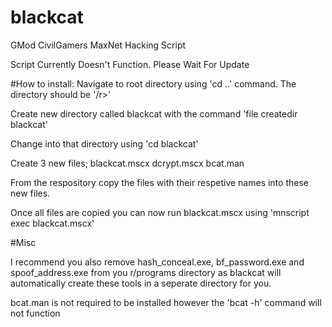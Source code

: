 # blackcat
GMod CivilGamers MaxNet Hacking Script

Script Currently Doesn't Function. Please Wait For Update

#How to install:
Navigate to root directory using 'cd ..' command. The directory should be '/r>'

Create new directory called blackcat with the command 'file createdir blackcat'

Change into that directory using 'cd blackcat'

Create 3 new files;
blackcat.mscx
dcrypt.mscx
bcat.man

From the respository copy the files with their respetive names into these new files.

Once all files are copied you can now run blackcat.mscx using 'mnscript exec blackcat.mscx'

#Misc

I recommend you also remove hash_conceal.exe, bf_password.exe and spoof_address.exe from you r/programs directory as blackcat will automatically create these tools in a seperate directory for you.


bcat.man is not required to be installed however the 'bcat -h' command will not function
